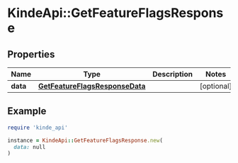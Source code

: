 # KindeApi::GetFeatureFlagsResponse

## Properties

| Name | Type | Description | Notes |
| ---- | ---- | ----------- | ----- |
| **data** | [**GetFeatureFlagsResponseData**](GetFeatureFlagsResponseData.md) |  | [optional] |

## Example

```ruby
require 'kinde_api'

instance = KindeApi::GetFeatureFlagsResponse.new(
  data: null
)
```

